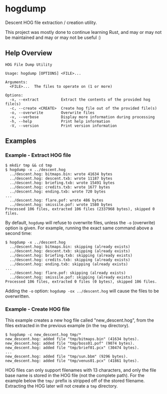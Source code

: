 # hogdump

Descent HOG file extraction / creation utility.

This project was mostly done to continue learning Rust, and may or may not be
maintained and may or may not be useful :)

## Help Overview

```console
HOG File Dump Utility

Usage: hogdump [OPTIONS] <FILE>...

Arguments:
  <FILE>...  The files to operate on (1 or more)

Options:
  -x, --extract          Extract the contents of the provided hog file(s)
  -c, --create <CREATE>  Create hog file out of the provided file(s)
  -o, --overwrite        Overwrite files
  -v, --verbose          Display more information during processing
  -h, --help             Print help information
  -V, --version          Print version information
```

## Examples

### Example - Extract HOG file

```console
$ mkdir tmp && cd tmp
$ hogdump -x ../descent.hog
  ../descent.hog: bitmaps.bin: wrote 41634 bytes
  ../descent.hog: descent.txb: wrote 11187 bytes
  ../descent.hog: briefing.txb: wrote 15491 bytes
  ../descent.hog: credits.txb: wrote 1677 bytes
  ../descent.hog: ending.txb: wrote 720 bytes
...
  ../descent.hog: flare.pof: wrote 486 bytes
  ../descent.hog: smissile.pof: wrote 1580 bytes
Processed 106 files, extracted 106 files (2337968 bytes), skipped 0 files.
```

By default, `hogdump` will refuse to overwrite files, unless the `-o`
(overwrite) option is given. For example, running the exact same command above
a second time:

```console
$ hogdump -x ../descent.hog
  ../descent.hog: bitmaps.bin: skipping (already exists)
  ../descent.hog: descent.txb: skipping (already exists)
  ../descent.hog: briefing.txb: skipping (already exists)
  ../descent.hog: credits.txb: skipping (already exists)
  ../descent.hog: ending.txb: skipping (already exists)
...
  ../descent.hog: flare.pof: skipping (already exists)
  ../descent.hog: smissile.pof: skipping (already exists)
Processed 106 files, extracted 0 files (0 bytes), skipped 106 files.
```

Adding the `-o` option: `hogdump -ox ../descent.hog` will cause the files to be
overwritten.

### Example - Create HOG file

This example creates a new hog file called "new_descent.hog", from the files
extracted in the previous example (in the `tmp` directory).

```console
$ hogdump -c new_descent.hog tmp/*
new_descent.hog: added file "tmp/bitmaps.bin" (41634 bytes).
new_descent.hog: added file "tmp/boss01.pof" (9074 bytes).
new_descent.hog: added file "tmp/brief01.pcx" (30474 bytes).
...
new_descent.hog: added file "tmp/sun.bbm" (9296 bytes).
new_descent.hog: added file "tmp/venus01.pcx" (41861 bytes).
```

HOG files can only support filenames with 13 characters, and only the file
base name is stored in the HOG file (not the complete path). For the example
below the `tmp/` prefix is stripped off of the stored filename. Extracting the
HOG later will not create a `tmp` directory.
